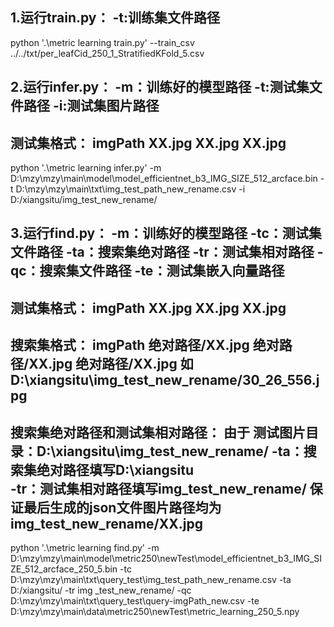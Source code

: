 1.运行train.py：
-t:训练集文件路径
----------------------------------------------------------------------------------------------------
python '.\metric learning train.py' --train_csv ../../txt/per_leafCid_250_1_StratifiedKFold_5.csv

2.运行infer.py：
-m：训练好的模型路径
-t:测试集文件路径
-i:测试集图片路径
------------------------------
测试集格式：
imgPath
XX.jpg
XX.jpg
XX.jpg
-----------------------------
python '.\metric learning infer.py' -m D:\mzy\mzy\main\model\model_efficientnet_b3_IMG_SIZE_512_arcface.bin -t D:\mzy\mzy\main\txt\img_test_path_new_rename.csv -i D:/xiangsitu/img_test_new_rename/

3.运行find.py：
-m：训练好的模型路径
-tc：测试集文件路径
-ta：搜索集绝对路径
-tr：测试集相对路径
-qc：搜索集文件路径
-te：测试集嵌入向量路径
-----------------------------
测试集格式：
imgPath
XX.jpg
XX.jpg
XX.jpg
---------------------------------------
搜索集格式：
imgPath
绝对路径/XX.jpg
绝对路径/XX.jpg
绝对路径/XX.jpg
如D:\xiangsitu\img_test_new_rename/30_26_556.jpg
----------------------------------
搜索集绝对路径和测试集相对路径：
由于 测试图片目录：D:\xiangsitu\img_test_new_rename/
-ta：搜索集绝对路径填写D:\xiangsitu\
-tr：测试集相对路径填写img_test_new_rename/
保证最后生成的json文件图片路径均为img_test_new_rename/XX.jpg
----------------------------------------------------------------------
python '.\metric learning find.py' -m D:\mzy\mzy\main\model\metric250\newTest\model_efficientnet_b3_IMG_SIZE_512_arcface_250_5.bin -tc D:\mzy\mzy\main\txt\query_test\img_test_path_new_rename.csv -ta D:/xiangsitu/ -tr img
_test_new_rename/ -qc D:\mzy\mzy\main\txt\query_test\query-imgPath_new.csv -te D:\mzy\mzy\main\data\metric250\newTest\metric_learning_250_5.npy
